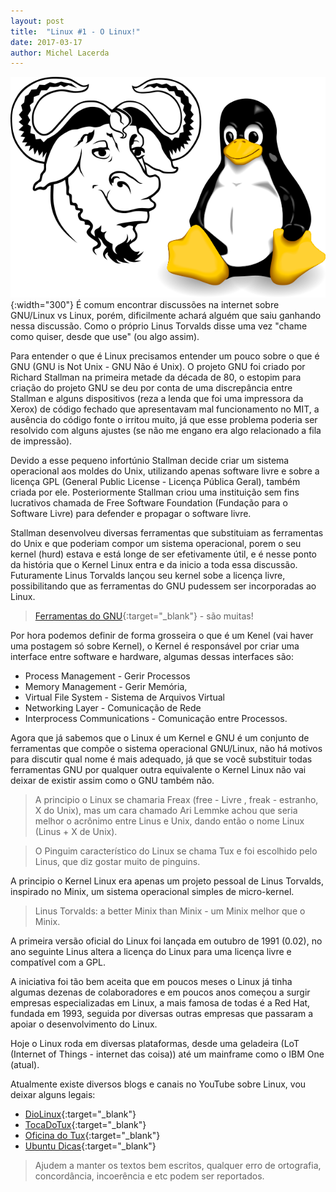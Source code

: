 ```yaml
---
layout: post
title:  "Linux #1 - O Linux!"
date: 2017-03-17
author: Michel Lacerda
---
```

![GNU/Linux vs Linux](/imgs/gnu-linux.png){:width="300"}
É comum encontrar discussões  na internet sobre GNU/Linux vs Linux, porém, dificilmente achará alguém que saiu ganhando nessa discussão. Como o próprio Linus Torvalds disse uma vez "chame como quiser, desde que use" (ou algo assim).

Para entender o que é Linux precisamos entender um pouco sobre o que é GNU (GNU is Not Unix -  GNU Não é Unix). O projeto GNU foi criado por Richard Stallman na primeira metade da década de 80, o estopim para criação do projeto GNU se deu por conta de uma discrepância entre Stallman e alguns dispositivos (reza a lenda que foi uma impressora da Xerox) de código fechado que apresentavam mal funcionamento no MIT, a ausência do código fonte o irritou muito, já que esse problema poderia ser resolvido com alguns ajustes (se não me engano era algo relacionado a fila de impressão). 

Devido a esse pequeno infortúnio  Stallman decide criar um sistema operacional aos moldes do Unix, utilizando apenas software livre e sobre a licença GPL (General Public License - Licença Pública Geral), também criada por ele. Posteriormente  Stallman criou uma instituição sem fins lucrativos chamada de Free Software Foundation (Fundação para o Software Livre) para defender e propagar o software livre.

Stallman desenvolveu diversas ferramentas que substituiam as ferramentas do Unix e que poderiam compor um sistema operacional, porem o seu kernel (hurd) estava e está longe de ser efetivamente útil, e é nesse ponto da história que o Kernel Linux entra e da inicio a toda essa discussão.  Futuramente Linus Torvalds lançou seu kernel sobe a licença livre, possibilitando que as ferramentas do GNU pudessem ser incorporadas ao Linux.

> [Ferramentas do GNU](https://www.gnu.org/software/software.html){:target="_blank"} - são muitas!

Por hora podemos definir de forma grosseira o que é um Kenel (vai haver uma postagem só sobre Kernel), o Kernel é responsável por criar uma interface entre software e hardware, algumas dessas interfaces são: 

- Process Management - Gerir Processos
- Memory Management - Gerir Memória,
- Virtual File System - Sistema de Arquivos Virtual
- Networking Layer - Comunicação de Rede
- Interprocess Communications - Comunicação entre Processos.

Agora que já sabemos que o Linux é um Kernel e GNU é um conjunto de ferramentas que compõe o sistema operacional GNU/Linux, não há motivos para discutir qual nome é mais adequado, já que se você substituir todas ferramentas GNU por qualquer outra equivalente o Kernel Linux não vai deixar de existir assim como o GNU também não.

> A principio o Linux se chamaria Freax (free - Livre , freak - estranho, X do Unix), mas um cara chamado Ari Lemmke achou que seria melhor o acrônimo entre Linus e Unix, dando então o nome Linux (Linus + X de Unix).

> O Pinguim característico do Linux se chama Tux e foi escolhido pelo Linus, que diz gostar muito de pinguins.  

A principio o Kernel Linux era apenas um projeto pessoal de Linus Torvalds, inspirado no Minix, um sistema operacional simples de micro-kernel.

> Linus Torvalds: a better Minix than Minix - um Minix melhor que o Minix.

A primeira versão oficial do Linux foi lançada em outubro de 1991 (0.02), no ano seguinte Linus altera a licença do Linux para uma licença livre e compatível com a GPL.

A iniciativa foi tão bem aceita que em poucos meses o Linux já tinha algumas dezenas de colaboradores e em poucos anos começou a surgir empresas especializadas em Linux, a mais famosa de todas é a Red Hat, fundada em 1993, seguida por diversas outras empresas que passaram a apoiar o desenvolvimento do Linux.

Hoje o Linux roda em diversas plataformas, desde uma geladeira (LoT (Internet of Things - internet das coisa)) até um mainframe como o IBM One (atual).

Atualmente existe diversos blogs e canais no YouTube sobre Linux, vou deixar alguns legais:

- [DioLinux](https://www.youtube.com/user/Diolinux){:target="_blank"}
- [TocaDoTux](https://www.youtube.com/user/tocadotux){:target="_blank"}
- [Oficina do Tux](https://www.youtube.com/channel/UCfh_Dbh1LrqGVJQ1k2f6DgQ){:target="_blank"}
- [Ubuntu Dicas](http://www.ubuntudicas.com.br/){:target="_blank"}

> Ajudem a manter os textos bem escritos, qualquer erro de ortografia, concordância, incoerência e etc podem ser reportados.